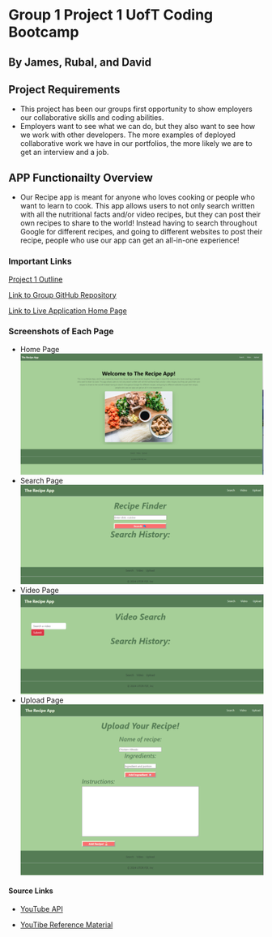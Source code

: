 # Group 1 Project 1 UofT Coding Bootcamp
## By James, Rubal, and David
## Project Requirements 
* This project has been our groups first opportunity to show employers our collaborative skills and coding abilities. 
* Employers want to see what we can do, but they also want to see how we work with other developers. The more examples of deployed collaborative work we have in our portfolios, the more likely we are to get an interview and a job.
## APP Functionailty Overview 
* Our Recipe app is meant for anyone who loves cooking or people who want to learn to cook. This app allows users to not only search written with all the nutritional facts and/or video recipes, but they can post their own recipes to share to the world! Instead having to search throughout Google for different recipes, and going to different websites to post their recipe, people who use our app can get an all-in-one experience!

### Important Links
[Project 1 Outline](https://bootcampspot.instructure.com/courses/4895/assignments/69061?module_item_id=1168830)

[Link to Group GitHub Repository](https://github.com/dcho10/group-one-recipe-app)

[Link to Live Application Home Page]()

### Screenshots of Each Page
* Home Page
![Screenshot for Home Page](https://github.com/dcho10/group-one-recipe-app/blob/main/Images/Screenshot%202024-02-20%20095929.png?raw=true)
* Search Page
![Screenshot for Search Page](https://github.com/dcho10/group-one-recipe-app/blob/main/Images/Screenshot%202024-02-20%20100411.png?raw=true)
* Video Page 
![Screenshot for Video Page](https://github.com/dcho10/group-one-recipe-app/blob/main/Images/Screenshot%202024-02-20%20100448.png?raw=true)
* Upload Page 
![Screenshot for Upload Page](https://github.com/dcho10/group-one-recipe-app/blob/main/Images/Screenshot%202024-02-20%20100524.png?raw=true)


#### Source Links
* [YouTube API](https://console.cloud.google.com/apis/credentials?project=youtube-api-video-link)

* [YouTibe Reference Material](https://www.youtube.com/watch?v=fOKgHld96mU&list=LL&index=2&t=1414s)